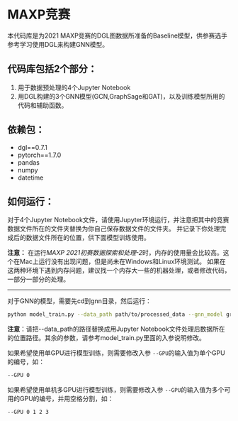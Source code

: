 # MAXP竞赛

本代码库是为2021 MAXP竞赛的DGL图数据所准备的Baseline模型，供参赛选手参考学习使用DGL来构建GNN模型。

代码库包括2个部分：
---------------
1. 用于数据预处理的4个Jupyter Notebook
2. 用DGL构建的3个GNN模型(GCN,GraphSage和GAT)，以及训练模型所用的代码和辅助函数。

依赖包：
------
- dgl==0.7.1
- pytorch==1.7.0
- pandas
- numpy
- datetime

如何运行：
-------
对于4个Jupyter Notebook文件，请使用Jupyter环境运行，并注意把其中的竞赛数据文件所在的文件夹替换为你自己保存数据文件的文件夹。
并记录下你处理完成后的数据文件所在的位置，供下面模型训练使用。

**注意：** 在运行*MAXP 2021初赛数据探索和处理-2*时，内存的使用量会比较高。这个在Mac上运行没有出现问题，但是尚未在Windows和Linux环境测试。
如果在这两种环境下遇到内存问题，建议找一个内存大一些的机器处理，或者修改代码，一部分一部分的处理。

---------
对于GNN的模型，需要先cd到gnn目录，然后运行：

```bash
python model_train.py --data_path path/to/processed_data --gnn_model graphsage --hidden_dim 64 --n_layers 2 --fanout 20,20 --batch_size 4096 --GPU -1 --out_path ./
```

**注意**：请把--data_path的路径替换成用Jupyter Notebook文件处理后数据所在的位置路径。其余的参数，请参考model_train.py里面的入参说明修改。

如果希望使用单GPU进行模型训练，则需要修改入参 `--GPU`的输入值为单个GPU的编号，如：
```bash
--GPU 0
```

如果希望使用单机多GPU进行模型训练，则需要修改入参 `--GPU`的输入值为多个可用的GPU的编号，并用空格分割，如：
```bash
--GPU 0 1 2 3
```
